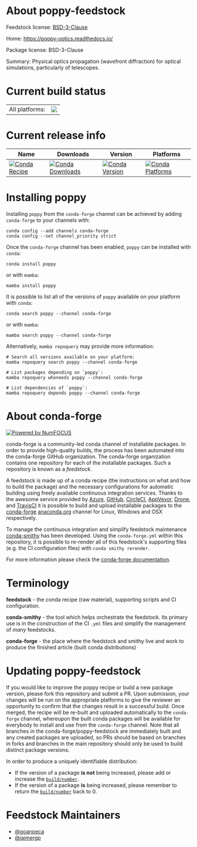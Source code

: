 About poppy-feedstock
=====================

Feedstock license: [BSD-3-Clause](https://github.com/conda-forge/poppy-feedstock/blob/main/LICENSE.txt)

Home: https://poppy-optics.readthedocs.io/

Package license: BSD-3-Clause

Summary: Physical optics propagation (wavefront diffraction) for optical simulations, particularly of telescopes.

Current build status
====================


<table><tr><td>All platforms:</td>
    <td>
      <a href="https://dev.azure.com/conda-forge/feedstock-builds/_build/latest?definitionId=19305&branchName=main">
        <img src="https://dev.azure.com/conda-forge/feedstock-builds/_apis/build/status/poppy-feedstock?branchName=main">
      </a>
    </td>
  </tr>
</table>

Current release info
====================

| Name | Downloads | Version | Platforms |
| --- | --- | --- | --- |
| [![Conda Recipe](https://img.shields.io/badge/recipe-poppy-green.svg)](https://anaconda.org/conda-forge/poppy) | [![Conda Downloads](https://img.shields.io/conda/dn/conda-forge/poppy.svg)](https://anaconda.org/conda-forge/poppy) | [![Conda Version](https://img.shields.io/conda/vn/conda-forge/poppy.svg)](https://anaconda.org/conda-forge/poppy) | [![Conda Platforms](https://img.shields.io/conda/pn/conda-forge/poppy.svg)](https://anaconda.org/conda-forge/poppy) |

Installing poppy
================

Installing `poppy` from the `conda-forge` channel can be achieved by adding `conda-forge` to your channels with:

```
conda config --add channels conda-forge
conda config --set channel_priority strict
```

Once the `conda-forge` channel has been enabled, `poppy` can be installed with `conda`:

```
conda install poppy
```

or with `mamba`:

```
mamba install poppy
```

It is possible to list all of the versions of `poppy` available on your platform with `conda`:

```
conda search poppy --channel conda-forge
```

or with `mamba`:

```
mamba search poppy --channel conda-forge
```

Alternatively, `mamba repoquery` may provide more information:

```
# Search all versions available on your platform:
mamba repoquery search poppy --channel conda-forge

# List packages depending on `poppy`:
mamba repoquery whoneeds poppy --channel conda-forge

# List dependencies of `poppy`:
mamba repoquery depends poppy --channel conda-forge
```


About conda-forge
=================

[![Powered by
NumFOCUS](https://img.shields.io/badge/powered%20by-NumFOCUS-orange.svg?style=flat&colorA=E1523D&colorB=007D8A)](https://numfocus.org)

conda-forge is a community-led conda channel of installable packages.
In order to provide high-quality builds, the process has been automated into the
conda-forge GitHub organization. The conda-forge organization contains one repository
for each of the installable packages. Such a repository is known as a *feedstock*.

A feedstock is made up of a conda recipe (the instructions on what and how to build
the package) and the necessary configurations for automatic building using freely
available continuous integration services. Thanks to the awesome service provided by
[Azure](https://azure.microsoft.com/en-us/services/devops/), [GitHub](https://github.com/),
[CircleCI](https://circleci.com/), [AppVeyor](https://www.appveyor.com/),
[Drone](https://cloud.drone.io/welcome), and [TravisCI](https://travis-ci.com/)
it is possible to build and upload installable packages to the
[conda-forge](https://anaconda.org/conda-forge) [anaconda.org](https://anaconda.org/)
channel for Linux, Windows and OSX respectively.

To manage the continuous integration and simplify feedstock maintenance
[conda-smithy](https://github.com/conda-forge/conda-smithy) has been developed.
Using the ``conda-forge.yml`` within this repository, it is possible to re-render all of
this feedstock's supporting files (e.g. the CI configuration files) with ``conda smithy rerender``.

For more information please check the [conda-forge documentation](https://conda-forge.org/docs/).

Terminology
===========

**feedstock** - the conda recipe (raw material), supporting scripts and CI configuration.

**conda-smithy** - the tool which helps orchestrate the feedstock.
                   Its primary use is in the construction of the CI ``.yml`` files
                   and simplify the management of *many* feedstocks.

**conda-forge** - the place where the feedstock and smithy live and work to
                  produce the finished article (built conda distributions)


Updating poppy-feedstock
========================

If you would like to improve the poppy recipe or build a new
package version, please fork this repository and submit a PR. Upon submission,
your changes will be run on the appropriate platforms to give the reviewer an
opportunity to confirm that the changes result in a successful build. Once
merged, the recipe will be re-built and uploaded automatically to the
`conda-forge` channel, whereupon the built conda packages will be available for
everybody to install and use from the `conda-forge` channel.
Note that all branches in the conda-forge/poppy-feedstock are
immediately built and any created packages are uploaded, so PRs should be based
on branches in forks and branches in the main repository should only be used to
build distinct package versions.

In order to produce a uniquely identifiable distribution:
 * If the version of a package **is not** being increased, please add or increase
   the [``build/number``](https://docs.conda.io/projects/conda-build/en/latest/resources/define-metadata.html#build-number-and-string).
 * If the version of a package **is** being increased, please remember to return
   the [``build/number``](https://docs.conda.io/projects/conda-build/en/latest/resources/define-metadata.html#build-number-and-string)
   back to 0.

Feedstock Maintainers
=====================

* [@goanpeca](https://github.com/goanpeca/)
* [@jaimergp](https://github.com/jaimergp/)

